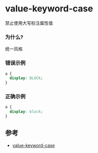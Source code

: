 # value-keyword-case

禁止使用大写标注属性值

### 为什么?

统一风格

### 错误示例

```scss
a {
  display: BLOCK;
}
```

### 正确示例

```scss
a {
  display: block;
}
```

## 参考

- [value-keyword-case](https://stylelint.io/user-guide/rules/list/value-keyword-case)
